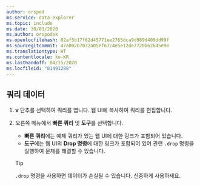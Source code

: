 ```yaml
---
author: orspod
ms.service: data-explorer
ms.topic: include
ms.date: 30/03/2020
ms.author: orspodek
ms.openlocfilehash: 02af5b17f62d45771ee2765dca9d989d409dd99f
ms.sourcegitcommit: 47a002b7032a05ef67c4e5e12de7720062645e9e
ms.translationtype: HT
ms.contentlocale: ko-KR
ms.lasthandoff: 04/15/2020
ms.locfileid: "81491288"
---
```

## <a name="query-data"></a>쿼리 데이터

1. **v** 단추를 선택하여 쿼리를 엽니다. 웹 UI에 복사하여 쿼리를 편집합니다.

1. 오른쪽 메뉴에서 **빠른 쿼리** 및 **도구**를 선택합니다. 

    * **빠른 쿼리**에는 예제 쿼리가 있는 웹 UI에 대한 링크가 포함되어 있습니다.
    * **도구**에는 웹 UI의 **Drop 명령**에 대한 링크가 포함되어 있어 관련 `.drop` 명령을 실행하여 문제를 해결할 수 있습니다.

    > [!TIP]
    > `.drop` 명령을 사용하면 데이터가 손실될 수 있습니다. 신중하게 사용하세요.
